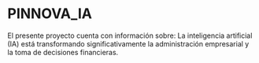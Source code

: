 # PINNOVA_IA
El presente proyecto cuenta con información sobre: La inteligencia artificial (IA) está transformando significativamente la administración empresarial y la toma de decisiones financieras.
